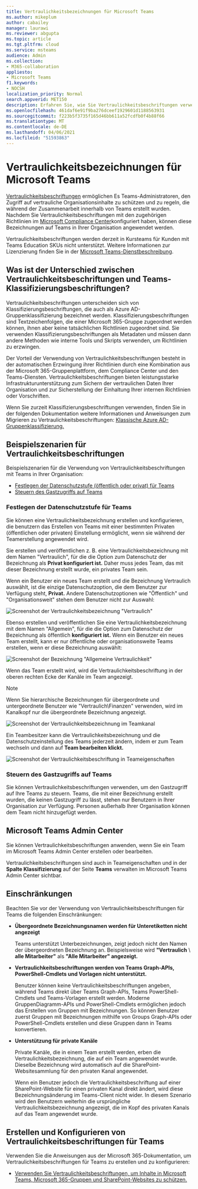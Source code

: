 ```yaml
---
title: Vertraulichkeitsbezeichnungen für Microsoft Teams
ms.author: mikeplum
author: cabailey
manager: laurawi
ms.reviewer: abgupta
ms.topic: article
ms.tgt.pltfrm: cloud
ms.service: msteams
audience: Admin
ms.collection:
- M365-collaboration
appliesto:
- Microsoft Teams
f1.keywords:
- NOCSH
localization_priority: Normal
search.appverid: MET150
description: Erfahren Sie, wie Sie Vertraulichkeitsbeschriftungen verwenden, um Ihre Teams in Microsoft Teams zu schützen.
ms.openlocfilehash: 461daf6e91f9ba276dceef1929601d1188563931
ms.sourcegitcommit: f223b5f3735f165d46bb611a52fcdfb0f4b88f66
ms.translationtype: MT
ms.contentlocale: de-DE
ms.lasthandoff: 04/06/2021
ms.locfileid: "51593863"
---
```

# <a name="sensitivity-labels-for-microsoft-teams"></a>Vertraulichkeitsbezeichnungen für Microsoft Teams

[Vertraulichkeitsbeschriftungen](/microsoft-365/compliance/sensitivity-labels) ermöglichen Es Teams-Administratoren, den Zugriff auf vertrauliche Organisationsinhalte zu schützen und zu regeln, die während der Zusammenarbeit innerhalb von Teams erstellt wurden. Nachdem Sie Vertraulichkeitsbeschriftungen mit den zugehörigen Richtlinien im [Microsoft Compliance Center](/microsoft-365/compliance/go-to-the-securitycompliance-center)konfiguriert haben, können diese Bezeichnungen auf Teams in Ihrer Organisation angewendet werden.

Vertraulichkeitsbeschriftungen werden derzeit in Kursteams für Kunden mit Teams Education SKUs nicht unterstützt. Weitere Informationen zur Lizenzierung finden Sie in der [Microsoft Teams-Dienstbeschreibung](/office365/servicedescriptions/teams-service-description).

## <a name="whats-the-difference-between-sensitivity-labels-and-teams-classification-labels"></a>Was ist der Unterschied zwischen Vertraulichkeitsbeschriftungen und Teams-Klassifizierungsbeschriftungen?

Vertraulichkeitsbeschriftungen unterscheiden sich von Klassifizierungsbeschriftungen, die auch als Azure AD-Gruppenklassifizierung bezeichnet werden. Klassifizierungsbeschriftungen sind Textzeichenfolgen, die einer Microsoft 365-Gruppe zugeordnet werden können, ihnen aber keine tatsächlichen Richtlinien zugeordnet sind. Sie verwenden Klassifizierungsbeschriftungen als Metadaten und müssen dann andere Methoden wie interne Tools und Skripts verwenden, um Richtlinien zu erzwingen.

Der Vorteil der Verwendung von Vertraulichkeitsbeschriftungen besteht in der automatischen Erzwingung ihrer Richtlinien durch eine Kombination aus der Microsoft 365-Gruppenplattform, dem Compliance Center und den Teams-Diensten. Vertraulichkeitsbeschriftungen bieten leistungsstarke Infrastrukturunterstützung zum Sichern der vertraulichen Daten Ihrer Organisation und zur Sicherstellung der Einhaltung Ihrer internen Richtlinien oder Vorschriften.

Wenn Sie zurzeit Klassifizierungsbeschriftungen verwenden, finden Sie in der folgenden Dokumentation weitere Informationen und Anweisungen zum Migrieren zu Vertraulichkeitsbeschriftungen: [Klassische Azure AD-Gruppenklassifizierung.](/microsoft-365/compliance/sensitivity-labels-teams-groups-sites#classic-azure-ad-group-classification)

## <a name="example-scenarios-for-sensitivity-labels"></a>Beispielszenarien für Vertraulichkeitsbeschriftungen

Beispielszenarien für die Verwendung von Vertraulichkeitsbeschriftungen mit Teams in Ihrer Organisation:

- [Festlegen der Datenschutzstufe (öffentlich oder privat) für Teams](#set-the-privacy-level-for-teams)
- [Steuern des Gastzugriffs auf Teams](#control-guest-access-to-teams)

### <a name="set-the-privacy-level-for-teams"></a>Festlegen der Datenschutzstufe für Teams

Sie können eine Vertraulichkeitsbezeichnung erstellen und konfigurieren, die benutzern das Erstellen von Teams mit einer bestimmten Privaten (öffentlichen oder privaten) Einstellung ermöglicht, wenn sie während der Teamerstellung angewendet wird.

Sie erstellen und veröffentlichen z. B. eine Vertraulichkeitsbezeichnung mit dem Namen "Vertraulich", für die die Option zum Datenschutz der Bezeichnung als **Privat konfiguriert ist.** Daher muss jedes Team, das mit dieser Bezeichnung erstellt wurde, ein privates Team sein. 

Wenn ein Benutzer ein neues Team  erstellt und die Bezeichnung Vertraulich auswählt, ist die einzige Datenschutzoption, die dem Benutzer zur Verfügung steht, **Privat.** Andere Datenschutzoptionen wie "Öffentlich" und "Organisationsweit" stehen dem Benutzer nicht zur Auswahl:

![Screenshot der Vertraulichkeitsbezeichnung "Vertraulich"](media/sensitivity-labels-confidential-example.png)

Ebenso erstellen und veröffentlichen Sie eine Vertraulichkeitsbezeichnung mit dem Namen "Allgemein", für die die Option zum Datenschutz der Bezeichnung als öffentlich **konfiguriert ist.** Wenn ein Benutzer ein neues Team erstellt, kann er nur öffentliche oder organisationsweite Teams erstellen, wenn er diese Bezeichnung auswählt:

![Screenshot der Bezeichnung "Allgemeine Vertraulichkeit"](media/sensitivity-labels-general-example.png)

Wenn das Team erstellt wird, wird die Vertraulichkeitsbeschriftung in der oberen rechten Ecke der Kanäle im Team angezeigt. 

> [!NOTE]
> Wenn Sie hierarchische Bezeichnungen für übergeordnete und untergeordnete Benutzer wie "Vertraulich\Finanzen" verwenden, wird im Kanalkopf nur die übergeordnete Bezeichnung angezeigt.

![Screenshot der Vertraulichkeitsbezeichnung im Teamkanal](media/sensitivity-labels-channel.png)

Ein Teambesitzer kann die Vertraulichkeitsbezeichnung und die Datenschutzeinstellung des Teams jederzeit ändern, indem er zum Team wechseln und dann auf **Team bearbeiten klickt.**

![Screenshot der Vertraulichkeitsbeschriftung in Teameigenschaften](media/sensitivity-labels-edit-team.png)

### <a name="control-guest-access-to-teams"></a>Steuern des Gastzugriffs auf Teams

Sie können Vertraulichkeitsbeschriftungen verwenden, um den Gastzugriff auf Ihre Teams zu steuern. Teams, die mit einer Bezeichnung erstellt wurden, die keinen Gastzugriff zu lässt, stehen nur Benutzern in Ihrer Organisation zur Verfügung. Personen außerhalb Ihrer Organisation können dem Team nicht hinzugefügt werden.

## <a name="microsoft-teams-admin-center"></a>Microsoft Teams Admin Center

Sie können Vertraulichkeitsbeschriftungen anwenden, wenn Sie ein Team im Microsoft Teams Admin Center erstellen oder bearbeiten. 

Vertraulichkeitsbeschriftungen sind auch in Teameigenschaften und in der **Spalte Klassifizierung** auf der Seite **Teams** verwalten im Microsoft Teams Admin Center sichtbar.

## <a name="limitations"></a>Einschränkungen

Beachten Sie vor der Verwendung von Vertraulichkeitsbeschriftungen für Teams die folgenden Einschränkungen:

- **Übergeordnete Bezeichnungsnamen werden für Unteretiketten nicht angezeigt**
    
    Teams unterstützt Unterbezeichnungen, zeigt jedoch nicht den Namen der übergeordneten Bezeichnung an. Beispielsweise wird **"Vertraulich** \\ **alle Mitarbeiter"** als **"Alle Mitarbeiter" angezeigt.**

- **Vertraulichkeitsbeschriftungen werden von Teams Graph-APIs, PowerShell-Cmdlets und Vorlagen nicht unterstützt.**
    
    Benutzer können keine Vertraulichkeitsbeschriftungen angeben, während Teams direkt über Teams Graph-APIs, Teams PowerShell-Cmdlets und Teams-Vorlagen erstellt werden. Moderne GruppenDiagramm-APIs und PowerShell-Cmdlets ermöglichen jedoch das Erstellen von Gruppen mit Bezeichnungen. So können Benutzer zuerst Gruppen mit Bezeichnungen mithilfe von Groups Graph-APIs oder PowerShell-Cmdlets erstellen und diese Gruppen dann in Teams konvertieren.

- **Unterstützung für private Kanäle**
    
    Private Kanäle, die in einem Team erstellt werden, erben die Vertraulichkeitsbezeichnung, die auf ein Team angewendet wurde. Dieselbe Bezeichnung wird automatisch auf die SharePoint-Websitesammlung für den privaten Kanal angewendet.
    
    Wenn ein Benutzer jedoch die Vertraulichkeitsbeschriftung auf einer SharePoint-Website für einen privaten Kanal direkt ändert, wird diese Bezeichnungsänderung im Teams-Client nicht wider. In diesem Szenario wird den Benutzern weiterhin die ursprüngliche Vertraulichkeitsbezeichnung angezeigt, die im Kopf des privaten Kanals auf das Team angewendet wurde.

## <a name="how-to-create-and-configure-sensitivity-labels-for-teams"></a>Erstellen und Konfigurieren von Vertraulichkeitsbeschriftungen für Teams

Verwenden Sie die Anweisungen aus der Microsoft 365-Dokumentation, um Vertraulichkeitsbeschriftungen für Teams zu erstellen und zu konfigurieren: 

- [Verwenden Sie Vertraulichkeitsbeschriftungen, um Inhalte in Microsoft Teams, Microsoft 365-Gruppen und SharePoint-Websites zu schützen.](/microsoft-365/compliance/sensitivity-labels-teams-groups-sites)
